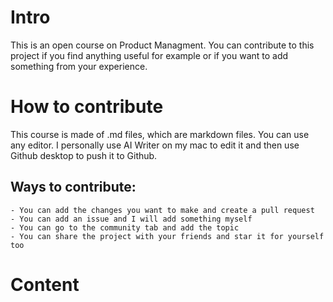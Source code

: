 # Intro
This is an open course on Product Managment. You can contribute to this project if you find anything useful for example or if you want to add something from your experience.
# How to contribute
This course is made of .md files, which are markdown files. You can use any editor. I personally use AI Writer on my mac to edit it and then use Github desktop to push it to Github.
## Ways to contribute:
	- You can add the changes you want to make and create a pull request
	- You can add an issue and I will add something myself
	- You can go to the community tab and add the topic
	- You can share the project with your friends and star it for yourself too
# Content 

